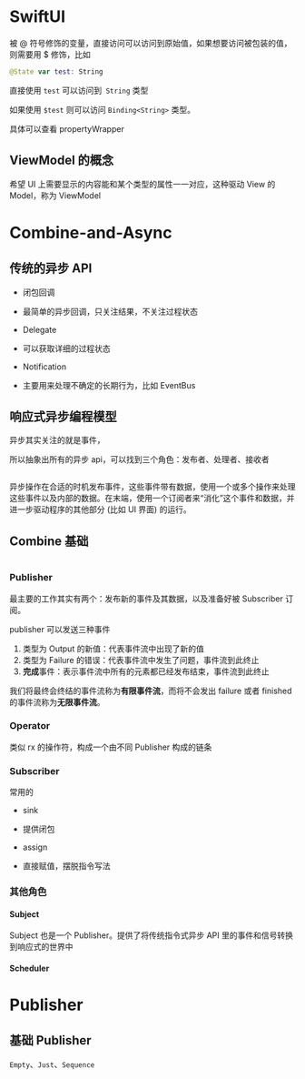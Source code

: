 # SwiftUI

被 @ 符号修饰的变量，直接访问可以访问到原始值，如果想要访问被包装的值，则需要用 $ 修饰，比如

```swift
@State var test: String
```

直接使用 `test` 可以访问到` String` 类型

如果使用 `$test` 则可以访问 `Binding<String>` 类型。

具体可以查看 propertyWrapper

## ViewModel 的概念

希望 UI 上需要显示的内容能和某个类型的属性一一对应，这种驱动 View 的 Model，称为 ViewModel

# Combine-and-Async

## 传统的异步 API

- 闭包回调
- 最简单的异步回调，只关注结果，不关注过程状态

- Delegate
- 可以获取详细的过程状态

- Notification
- 主要用来处理不确定的长期行为，比如 EventBus

## 响应式异步编程模型

异步其实关注的就是事件，

所以抽象出所有的异步 api，可以找到三个角色：发布者、处理者、接收者

![]()

异步操作在合适的时机发布事件，这些事件带有数据，使用一个或多个操作来处理这些事件以及内部的数据。在末端，使用一个订阅者来“消化”这个事件和数据，并进一步驱动程序的其他部分 (比如 UI 界面) 的运行。

## Combine 基础

![]()

### Publisher

最主要的工作其实有两个：发布新的事件及其数据，以及准备好被 Subscriber 订阅。

publisher 可以发送三种事件

1. 类型为 Output 的新值：代表事件流中出现了新的值
2. 类型为 Failure 的错误：代表事件流中发生了问题，事件流到此终止
3. **完成**事件：表示事件流中所有的元素都已经发布结束，事件流到此终止

我们将最终会终结的事件流称为**有限事件流**，而将不会发出 failure 或者 finished 的事件流称为**无限事件流**。

### Operator

类似 rx 的操作符，构成一个由不同 Publisher 构成的链条

### Subscriber

常用的 

- sink
- 提供闭包

- assign
- 直接赋值，摆脱指令写法

### 其他角色

#### Subject

Subject 也是一个 Publisher。提供了将传统指令式异步 API 里的事件和信号转换到响应式的世界中

#### Scheduler

# Publisher

## 基础 Publisher

`Empty`、`Just`、`Sequence`